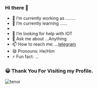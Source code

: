 ### Hi there 👋
<!--**ajaymartin03/ajaymartin03** is a ✨ _special_ ✨ repository because its `README.md` (this file) appears on your GitHub profile.-->

- 🔭 I’m currently working as ........
- 🌱 I’m currently learning ......
- <!--👯 I’m looking to collaborate on ...-->
- 🤔 I’m looking for help with IOT
- 💬 Ask me about ...Anything
- 📫 How to reach me: ...[telegram](https://t.me/Arthurluthur)
- 😄 Pronouns: He/Him
- ⚡ Fun fact: ...

### :grinning: Thank You For Visiting my Profile.

![tenor](https://user-images.githubusercontent.com/73026586/116538681-7b177e80-a905-11eb-8730-340be2d589d0.gif)
